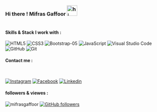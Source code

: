  ### Hi there ! Mifras  Gaffoor <img src="https://user-images.githubusercontent.com/1303154/88677602-1635ba80-d120-11ea-84d8-d263ba5fc3c0.gif" width="33px" alt="hi">  <br/><br/>

<h4>  Skills & Stack I work with :</h4>

![HTML5](https://img.shields.io/badge/-HTML5-black?style=flat-square&logo=html5)
![CSS3](https://img.shields.io/badge/-CSS3-black?style=flat-square&logo=css3&logoColor=blue) 
![Bootstrap-05](https://img.shields.io/badge/-Bootstrap-black?style=flat-square&logo=bootstrap) 
![JavaScript](https://img.shields.io/badge/-JavaScript-black?style=flat-square&logo=javascript) 
![Visual Studio Code](https://img.shields.io/badge/-Visual%20Studio%20Code%20-black?style=flat-square&logo=Visual%20Studio%20Code&logoColor=blue)
![GitHub](https://img.shields.io/badge/-GitHub-black?style=flat-square&logo=github)
![Git](https://img.shields.io/badge/-Git-black?style=flat-square&logo=git)
<!--
![React](https://img.shields.io/badge/-React-black?style=flat-square&logo=react)
![Redux](https://img.shields.io/badge/-Redux-black?style=flat-square&logo=redux&logoColor=purple)
![Nodejs](https://img.shields.io/badge/-Nodejs-black?style=flat-square&logo=Node.js)
![Express](https://img.shields.io/badge/-Express-black?style=flat-square&logo=express&logoColor=yellow)
![MongoDB](https://img.shields.io/badge/-MongoDB-black?style=flat-square&logo=mongodb)
![Mysql](https://img.shields.io/badge/-mysql-black?style=flat-square&logo=mysql)
![Firebase](https://img.shields.io/badge/-Firebase-black?style=flat-square&logo=firebase)
![Postman](https://img.shields.io/badge/-Postman-black?style=flat-square&logo=postman)
![Wordpress](https://img.shields.io/badge/-Wordpress-black?style=flat-square&logo=wordpress&logoColor=blue)
![Git](https://img.shields.io/badge/-Git-black?style=flat-square&logo=git)
![GitHub](https://img.shields.io/badge/-GitHub-black?style=flat-square&logo=github)
![Netlify](https://img.shields.io/badge/-Netlify-black?style=flat-square&logo=netlify)
![Heroku](https://img.shields.io/badge/-Heroku-black?style=flat-square&logo=heroku&logoColor=purple)
![AdobeXD](https://img.shields.io/badge/-AdobeXd-black?style=flat-square&logo=adobexd)
![Figma](https://img.shields.io/badge/-Figma-black?style=flat-square&logo=figma)
![NPM](https://img.shields.io/badge/-NPM-black?style=flat-square&logo=npm)
![Yarn](https://img.shields.io/badge/-Yarn-black?style=flat-square&logo=yarn)
 

 -->
 
<h4>Contact me  :</h4><br/>

[![Instagram](https://img.shields.io/badge/Instagram-black?&style=flat-square&logo=instagram&logoColor=rose&link=https://www.instagram.com/#)](https://www.instagram.com/#)
[![Facebook](https://img.shields.io/badge/Facebook-black?&style=flat-square&logo=facebook&logoColor=blue&link=https://www.facebook.com/MifrasGaffoor)](https://www.facebook.com/MifrasGaffoor)
[![Linkedin](https://img.shields.io/badge/-LinkedIn-black?style=flat-square&logo=Linkedin&logoColor=skyblue&link=https://www.linkedin.com/in/#/)](https://www.linkedin.com/in/mifras-gaffoor-a4719b1b5/)
<!--[![Stack Overflow](https://img.shields.io/badge/-Stack%20Overflow-222222?style=flat-square&logo=stack-overflow&logoColor=yellow&link=https://stackoverflow.com/users/9752928/#)](https://stackoverflow.com/#)
[![Website](https://img.shields.io/badge/WebSite-222222?&style=flat-square&logo=google-chrome&logoColor=red&link=#)](https://#)-->

<!--<h3 align="center" style="color:red;">A passionate Fullstack Developer(MERN) from Srilanka</h3>-->
 

 
  <h4>followers & viewes :</h4> 
<p align="left"> <img src="https://komarev.com/ghpvc/?username=mifrasgaffoor&label=Profile%20views&color=yellow&style=flat" alt="mifrasgaffoor" /> 
 <!--<a href="https://github.com/mifrasgaffoor?tab=followers"><img src="https://img.shields.io/github/followers/mifrasgaffoor?label=Followers&style=social" alt="GitHub Badge"></a>-->
 
  <a href="https://github.com/mifrasgaffoor?tab=followers">
    <img alt="GitHub followers" src="https://img.shields.io/github/followers/mifrasgaffoor?color=blueviolet&logo=github">
  </a>
 <!--## 📊 My Github Stats
 <p align="center">
    <a href="https://github.com/mifrasgaffoor/github-readme-streak-stats">
        <img title="🔥 Get streak stats for your profile at git.io/streak-stats" alt="Mifras's streak" src="https://github-readme-streak-stats.herokuapp.com/?user=mifrasgaffoor&theme=black-ice&hide_border=true&stroke=0000&background=060A0CD0"/>
    </a>
  <br/>
</p>
    <a href="https://github.com/mifrasgaffoor/github-readme-stats"><img alt="Mifras's Github Stats" src="https://github-readme-stats.vercel.app/api?username=mifrasgaffoor&show_icons=true&count_private=true&theme=react&hide_border=true&bg_color=0D1117" /></a>
  <a href="https://github.com/mifrasgaffoor/github-readme-stats"><img alt="Mifras's Top Languages" src="https://github-readme-stats.vercel.app/api/top-langs/?username=mifrasgaffoor&langs_count=8&count_private=true&layout=compact&theme=react&hide_border=true&bg_color=0D1117" /></a>
  <br/>
 <!-- <b>Note:</b> Top languages is only a metric of the languages my public code consists of and doesn't reflect experience or skill level. -->
<!--<br/>
<a href="https://github.com/mifrasgaffoor/github-readme-activity-graph"><img alt="Mifras's Activity Graph" src="https://activity-graph.herokuapp.com/graph?username=mifrasgaffoor&bg_color=0D1117&color=5BCDEC&line=5BCDEC&point=FFFFFF&hide_border=true" /></a>
<br/>
<p align="left"> <a href="https://github.com/ryo-ma/github-profile-trophy"><img src="https://github-profile-trophy.vercel.app/?username=mifrasgaffoor" alt="mifrasgaffoor" /></a> </p>
